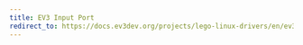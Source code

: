 ```yaml
---
title: EV3 Input Port
redirect_to: https://docs.ev3dev.org/projects/lego-linux-drivers/en/ev3dev-jessie/ev3.html#input-ports
---
```

